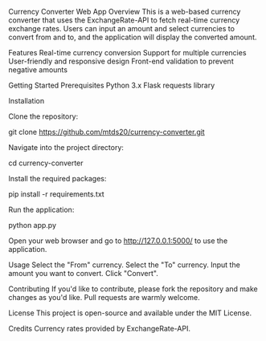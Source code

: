 Currency Converter Web App
Overview
This is a web-based currency converter that uses the ExchangeRate-API to fetch real-time currency exchange rates. Users can input an amount and select currencies to convert from and to, and the application will display the converted amount.

Features
Real-time currency conversion
Support for multiple currencies
User-friendly and responsive design
Front-end validation to prevent negative amounts

Getting Started
Prerequisites
Python 3.x
Flask
requests library

Installation

Clone the repository:

git clone https://github.com/mtds20/currency-converter.git

Navigate into the project directory:

cd currency-converter

Install the required packages:

pip install -r requirements.txt

Run the application:

python app.py

Open your web browser and go to http://127.0.0.1:5000/ to use the application.

Usage
Select the "From" currency.
Select the "To" currency.
Input the amount you want to convert.
Click "Convert".

Contributing
If you'd like to contribute, please fork the repository and make changes as you'd like. Pull requests are warmly welcome.

License
This project is open-source and available under the MIT License.

Credits
Currency rates provided by ExchangeRate-API.
